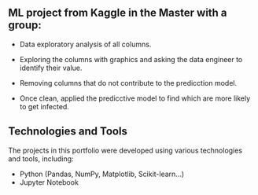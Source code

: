 ##  ML project from Kaggle in the Master with a group:

- Data exploratory analysis of all columns.

- Exploring the columns with graphics and asking the data engineer to identify their value. 

- Removing columns that do not contribute to the predicction model.

- Once clean, applied the predicctive model to find which are more likely to get infected.


## Technologies and Tools

The projects in this portfolio were developed using various technologies and tools, including:

- Python (Pandas, NumPy, Matplotlib, Scikit-learn...)
- Jupyter Notebook

